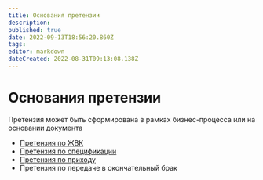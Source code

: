 ```yaml
---
title: Основания претензии
description: 
published: true
date: 2022-09-13T18:56:20.860Z
tags: 
editor: markdown
dateCreated: 2022-08-31T09:13:08.138Z
---
```


# Основания претензии

Претензия может быть сформирована в рамках бизнес-процесса или на основании документа

* [Претензия по ЖВК](pretenziya-po-zhvk.md)
* [Претензия по спецификации](pretenziya-po-specifikacii.md)
* [Претензия по приходу](pretenziya-po-prikhodu.md)
* Претензия по передаче в окончательный брак
